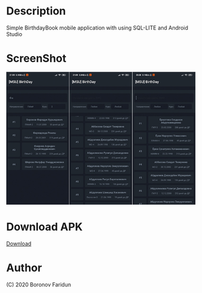 # Description
Simple BirthdayBook mobile application with using SQL-LITE and Android Studio

# ScreenShot
<img src="https://github.com/boronov/-MSU-BirthDay/blob/master/Screenshot/main.jpg"/>

# Download APK
<a href = "https://github.com/boronov/-MSU-BirthDay/blob/master/%5Bmsu%5Dbirthday.apk">Download</a>

# Author
(C) 2020 Boronov Faridun